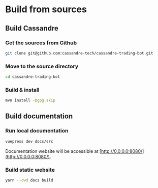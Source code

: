 # Build from sources

## Build Cassandre

### Get the sources from Github
```bash
git clone git@github.com:cassandre-tech/cassandre-trading-bot.git
```

### Move to the source directory
```bash
cd cassandre-trading-bot
```

### Build & install
```bash
mvn install -Dgpg.skip
```

## Build documentation

### Run local documentation
```bash
vuepress dev docs/src
```
Documentation website will be accessible at [http://0.0.0.0:8080/](http://0.0.0.0:8080/).

### Build static website
```bash
yarn --cwd docs build
```
